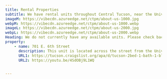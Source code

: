 ```yaml
---
title: Rental Properties
subtitle: We have rental units throughout Central Tucson, near the University of Arizona. See available units below or <a class="link dim" href="/contact">contact us</a> with questions or to apply.
imageM: https://vibecdn.azureedge.net/ctpm/about-us-1000.jpg
webpM: https://vibecdn.azureedge.net/ctpm/about-us-1000.webp
imageL: https://vibecdn.azureedge.net/ctpm/about-us-2000.jpg
webpL: https://vibecdn.azureedge.net/ctpm/about-us-2000.webp
Heading: We do not currently have any available units. Please check back later!
property:
    - name: 701 E. 6th Street
      description: This unit is located across the street from the University of Arizona, 3 Blocks from 4th Avenue and Downtown, and less than a 5-minute drive to Banner Medical. This unit has a main bedroom and an additional den/office space that could be a bedroom. It comes with central A/C, hardwood floors, and washer/dryer unit in the backyard. The landlord pays for 2 street parking permits. Onsite parking is rented out and not available. Landlord pays for water, sewer and trash. Tenant pays for electrical, gas and all other utilities.
      URL1: https://tucson.craigslist.org/apa/d/tucson-2bed-1-bath-1-block-from-of/7162256247.html
      URL2: https://youtu.be/4SdOBj9L1WQ
    

---
```




